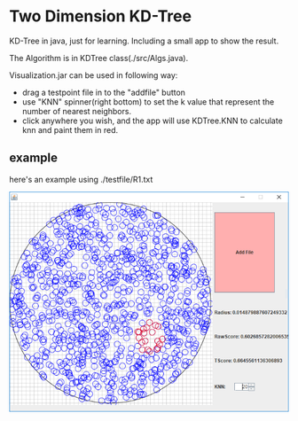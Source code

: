 # Two Dimension KD-Tree

KD-Tree in java, just for learning. Including a small app to show the result.

The Algorithm is in KDTree class(./src/Algs.java).

Visualization.jar can be used in following way:

- drag a testpoint file in to the "addfile" button
- use "KNN" spinner(right bottom) to set the k value that represent the number of nearest neighbors.
- click anywhere you wish, and the app will use KDTree.KNN to calculate knn and paint them in red.

## example

here's an example using ./testfile/R1.txt

![](/assets/example.PNG)